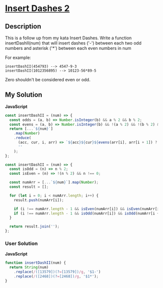 # [Insert Dashes 2](https://www.codewars.com/kata/55c3026406402936bc000026)

## Description

This is a follow up from my kata Insert Dashes.
Write a function insertDashII(num) that will insert dashes ('-') between each two odd numbers and asterisk ('\*') between each even numbers in num

For example:

```
insertDashII(454793) --> 4547-9-3
insertDashII(1012356895) --> 10123-56*89-5
```

Zero shouldn't be considered even or odd.

## My Solution

**JavaScript**

```js
const insertDashII = (num) => {
  const odds = (a, b) => Number.isInteger(b) && a % 2 && b % 2;
  const evens = (a, b) => Number.isInteger(b) && !(a % 2) && !(b % 2) && a * b;
  return [...`${num}`]
    .map(Number)
    .reduce(
      (acc, cur, i, arr) => `${acc}${cur}${evens(arr[i], arr[i + 1]) ? '*' : odds(arr[i], arr[i + 1]) ? '-' : ''}`,
      ''
    );
};
```

```js
const insertDashII = (num) => {
  const isOdd = (n) => n % 2;
  const isEven = (n) => !(n % 2) && n !== 0;

  const numArr = [...`${num}`].map(Number);
  const result = [];

  for (let i = 0; i < numArr.length; i++) {
    result.push(numArr[i]);

    if (i !== numArr.length - 1 && isEven(numArr[i]) && isEven(numArr[i + 1])) result.push('*');
    if (i !== numArr.length - 1 && isOdd(numArr[i]) && isOdd(numArr[i + 1])) result.push('-');
  }

  return result.join('');
};
```

### User Solution

**JavaScript**

```js
function insertDashII(num) {
  return String(num)
    .replace(/([13579])(?=[13579])/g, '$1-')
    .replace(/([2468])(?=[2468])/g, '$1*');
}
```
